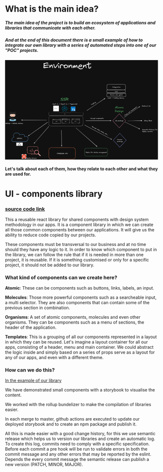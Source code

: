 # What is the main idea?

##### The main idea of the project is to build an ecosystem of applications and libraries that communicate with each other.
##### And at the end of this document there is a small example of how to integrate our own library with a series of automated steps into one of our "POC" projects.

![](https://github.com/jambsik-labs/jambsik-labs.github.io/blob/171dce733caa9e49814d3cd4f6f0110ff46972d1/img/flow_1.png?raw=true)

#### Let's talk about each of them, how they relate to each other and what they are used for.


# UI - components library
### [source code link](https://github.com/jambsik-labs/ui-components) 

This a reusable react library for shared components with design system methodology in our apps.
It is a component library in which we can create all those common components between our applications. It will give us the ability to reduce code copied by our projects.

These components must be transversal to our business and at no time should they have any logic to it.
In order to know which component to put in the library, we can follow the rule that if it is needed in more than one project, it is reusable. If it is something customised or only for a specific project, it should not be added to our library.

### What kind of components can we create here?

<strong>Atomic</strong>: These can be components such as buttons, links, labels, an input.

<strong>Molecules</strong>: Those more powerful components such as a searcheable input, a multi selector. They are also components that can contain some of the previous section in combination.

<strong>Organisms</strong>: A set of atomic components, molecules and even other organisms. They can be components such as a menu of sections, the header of the application.

<strong>Templates</strong>: This is a grouping of all our components represented in a layout in which they can be reused. Let's imagine a layout container for all our apps, consisting of a header, menu and main container. We could abstract the logic inside and simply based on a series of props serve as a layout for any of our apps, and even with a different theme.


### How can we do this?
[In the example of our library](https://github.com/jambsik-labs/ui-components)

We have demonstrated small components with a storybook to visualise the content.

We worked with the rollup bundelizer to make the compilation of libraries easier.

In each merge to master, github actions are executed to update our deployed storybook and to create an npm package and publish it.

All this is made easier with a good change history, for this we use semantic release which helps us to version our libraries and create an automatic log. To create this log, commits need to comply with a specific specification.
Before each commit a pre hook will be run to validate errors in both the commit message and any other errors that may be reported by the eslint. Depends the every commit message the semantic release can publish a new version (PATCH, MINOR, MAJOR).





